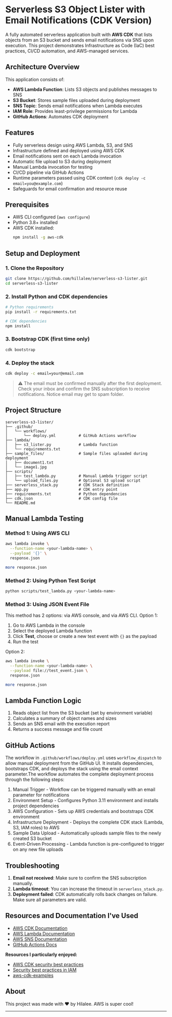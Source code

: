 # Serverless S3 Object Lister with Email Notifications (CDK Version)

A fully automated serverless application built with **AWS CDK** that lists objects from an S3 bucket and sends email notifications via SNS upon execution. This project demonstrates Infrastructure as Code (IaC) best practices, CI/CD automation, and AWS-managed services.

## Architecture Overview

This application consists of:
- **AWS Lambda Function**: Lists S3 objects and publishes messages to SNS
- **S3 Bucket**: Stores sample files uploaded during deployment
- **SNS Topic**: Sends email notifications when Lambda executes
- **IAM Role**: Provides least-privilege permissions for Lambda
- **GitHub Actions**: Automates CDK deployment

## Features

- Fully serverless design using AWS Lambda, S3, and SNS
- Infrastructure defined and deployed using AWS CDK
- Email notifications sent on each Lambda invocation
- Automatic file upload to S3 during deployment
- Manual Lambda invocation for testing
- CI/CD pipeline via GitHub Actions
- Runtime parameters passed using CDK context (`cdk deploy -c email=you@example.com`)
- Safeguards for email confirmation and resource reuse

## Prerequisites

- AWS CLI configured (`aws configure`)
- Python 3.8+ installed
- AWS CDK installed:
  ```bash
  npm install -g aws-cdk
  ```

## Setup and Deployment

### 1. Clone the Repository

```bash
git clone https://github.com/hillalee/serverless-s3-lister.git
cd serverless-s3-lister
```

### 2. Install Python and CDK dependencies

```bash
# Python requirements
pip install -r requirements.txt

# CDK dependencies
npm install
```

### 3. Bootstrap CDK (first time only)

```bash
cdk bootstrap
```

### 4. Deploy the stack

```bash
cdk deploy -c email=your@email.com
```

> ⚠️ The email must be confirmed manually after the first deployment. Check your inbox and confirm the SNS subscription to receive notifications. Notice email may get to spam folder.

## Project Structure

```
serverless-s3-lister/
├── .github/
│   └── workflows/
│       └── deploy.yml          # GitHub Actions workflow
├── lambda/
│   ├── s3_lister.py            # Lambda function
│   └── requirements.txt
├── sample_files/               # Sample files uploaded during deployment
│   ├── document1.txt
│   └── image1.jpg
├── scripts/
│   ├── test_lambda.py          # Manual Lambda trigger script
│   └── upload_files.py         # Optional S3 upload script
├── serverless_stack.py         # CDK Stack definition
├── app.py                      # CDK entry point
├── requirements.txt            # Python dependencies
├── cdk.json                    # CDK config file
└── README.md
```

## Manual Lambda Testing

### Method 1: Using AWS CLI

```bash
aws lambda invoke \
  --function-name <your-lambda-name> \
  --payload '{}' \
  response.json

more response.json
```

### Method 2: Using Python Test Script

```bash
python scripts/test_lambda.py <your-lambda-name>
```

### Method 3: Using JSON Event File
This method has 2 options: via AWS console, and via AWS CLI.
Option 1:
1. Go to AWS Lambda in the console
2. Select the deployed Lambda function
3. Click **Test**, choose or create a new test event with `{}` as the payload
4. Run the test

Option 2:

```bash
aws lambda invoke \
  --function-name <your-lambda-name> \
  --payload file://test_event.json \
  response.json

more response.json
```

## Lambda Function Logic

1. Reads object list from the S3 bucket (set by environment variable)
2. Calculates a summary of object names and sizes
3. Sends an SNS email with the execution report
4. Returns a success message and file count

## GitHub Actions

The workflow in `.github/workflows/deploy.yml` uses `workflow_dispatch` to allow manual deployment from the GitHub UI. It installs dependencies, bootstraps CDK, and deploys the stack using the email context parameter.The workflow automates the complete deployment process through the following steps:

1. Manual Trigger - Workflow can be triggered manually with an email parameter for notifications
2. Environment Setup - Configures Python 3.11 environment and installs project dependencies
3. AWS Configuration - Sets up AWS credentials and bootstraps CDK environment
4. Infrastructure Deployment - Deploys the complete CDK stack (Lambda, S3, IAM roles) to AWS
5. Sample Data Upload - Automatically uploads sample files to the newly created S3 bucket
6. Event-Driven Processing - Lambda function is pre-configured to trigger on any new file uploads

## Troubleshooting

1. **Email not received**: Make sure to confirm the SNS subscription manually.
2. **Lambda timeout**: You can increase the timeout in `serverless_stack.py`.
3. **Deployment failed**: CDK automatically rolls back changes on failure. Make sure all parameters are valid.

## Resources and Documentation I've Used

- [AWS CDK Documentation](https://docs.aws.amazon.com/cdk/)
- [AWS Lambda Documentation](https://docs.aws.amazon.com/lambda/)
- [AWS SNS Documentation](https://docs.aws.amazon.com/sns/)
- [GitHub Actions Docs](https://docs.github.com/en/actions)

**Resources I particularly enjoyed:**
- [AWS CDK security best practices](https://docs.aws.amazon.com/cdk/v2/guide/best-practices-security.html#:~:text=Considerations%20for%20granting%20least%20privilege,impact%20developer%20productivity%20and%20deployments.)
- [Security best practices in IAM](https://docs.aws.amazon.com/IAM/latest/UserGuide/best-practices.html)
- [aws-cdk-examples](https://github.com/aws-samples/aws-cdk-examples/tree/main)


## About
This project was made with ♥ by Hilalee. AWS is super cool! 

---
